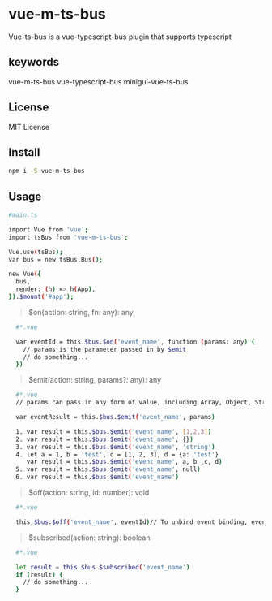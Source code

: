 # vue-m-ts-bus

Vue-ts-bus is a vue-typescript-bus plugin that supports typescript

## keywords

vue-m-ts-bus vue-typescript-bus minigui-vue-ts-bus

## License

MIT License

## Install

```bash
npm i -S vue-m-ts-bus
```

## Usage

```bash
#main.ts

import Vue from 'vue';
import tsBus from 'vue-m-ts-bus';

Vue.use(tsBus);
var bus = new tsBus.Bus();

new Vue({
  bus,
  render: (h) => h(App),
}).$mount('#app');

```

> $on(action: string, fn: any): any

```bash
  #*.vue

  var eventId = this.$bus.$on('event_name', function (params: any) {
    // params is the parameter passed in by $emit
    // do something...
  })

```

> $emit(action: string, params?: any): any
```bash
  #*.vue
  // params can pass in any form of value, including Array, Object, String, Number, null, undefined or even array expansion items.or example,

  var eventResult = this.$bus.$emit('event_name', params)

  1. var result = this.$bus.$emit('event_name', [1,2,3])
  2. var result = this.$bus.$emit('event_name', {})
  3. var result = this.$bus.$emit('event_name', 'string')
  4. let a = 1, b = 'test', c = [1, 2, 3], d = {a: 'test'}
     var result = this.$bus.$emit('event_name', a, b ,c, d)
  5. var result = this.$bus.$emit('event_name', null)
  6. var result = this.$bus.$emit('event_name')

```


> $off(action: string, id: number): void
```bash
  #*.vue

  this.$bus.$off('event_name', eventId)// To unbind event binding, eventId is the return value of this.$bus.$on
```

> $subscribed(action: string): boolean
```bash
  #*.vue

  let result = this.$bus.$subscribed('event_name')
  if (result) {
    // do something...
  }
```

